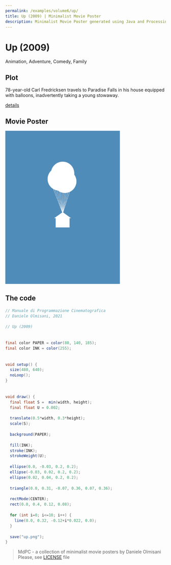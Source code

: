 ```yaml
---
permalink: /examples/volume6/up/
title: Up (2009) | Minimalist Movie Poster
description: Minimalist Movie Poster generated using Java and Processing.
---
```


# Up (2009)

Animation, Adventure, Comedy, Family

## Plot
78-year-old Carl Fredricksen travels to Paradise Falls in his house equipped with balloons, inadvertently taking a young stowaway.

[details](https://www.imdb.com/title/tt1049413/)

## Movie Poster
<img src="up.png"  width="360px" title="Up">


## The code
```java
// Manuale di Programmazione Cinematografica
// Daniele Olmisani, 2021

// Up (2009)


final color PAPER = color(80, 140, 185);
final color INK = color(255);


void setup() {
  size(480, 640);
  noLoop();
}


void draw() {
  final float S =  min(width, height);
  final float U = 0.002;

  translate(0.5*width, 0.3*height);
  scale(S);
  
  background(PAPER);
  
  fill(INK);
  stroke(INK);
  strokeWeight(U);
  
  ellipse(0.0, -0.03, 0.2, 0.2);
  ellipse(-0.03, 0.02, 0.2, 0.2);
  ellipse(0.02, 0.04, 0.2, 0.2);
  
  triangle(0.0, 0.31, -0.07, 0.36, 0.07, 0.36);
  
  rectMode(CENTER);
  rect(0.0, 0.4, 0.12, 0.08);
  
  for (int i=0; i<=10; i++) {
    line(0.0, 0.32, -0.12+i*0.022, 0.0);
  }
  
  save("up.png");
}

```

> MdPC - a collection of minimalist movie posters
> by Daniele Olmisani
> Please, see [LICENSE](../../../LICENSE) file
